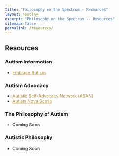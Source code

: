 ```yaml
---
title: "Philosophy on the Spectrum - Resources"
layout: textlay
excerpt: "Philosophy on the Spectrum -- Resources"
sitemap: false
permalink: /resources/
---
```


## Resources

### Autism Information

- <a href="https://embrace-autism.com/" style="color:#B08F46;">Embrace Autism</a>

### Autism Advocacy

- <a href="https://autisticadvocacy.org/" style="color:#B08F46;">Autistic Self-Advocacy Network (ASAN)</a>
- <a href="https://www.autismnovascotia.ca/" style="color:#B08F46;">Autism Nova Scotia</a>

### The Philosophy of Autism

- Coming Soon

### Autistic Philosophy

- Coming Soon
